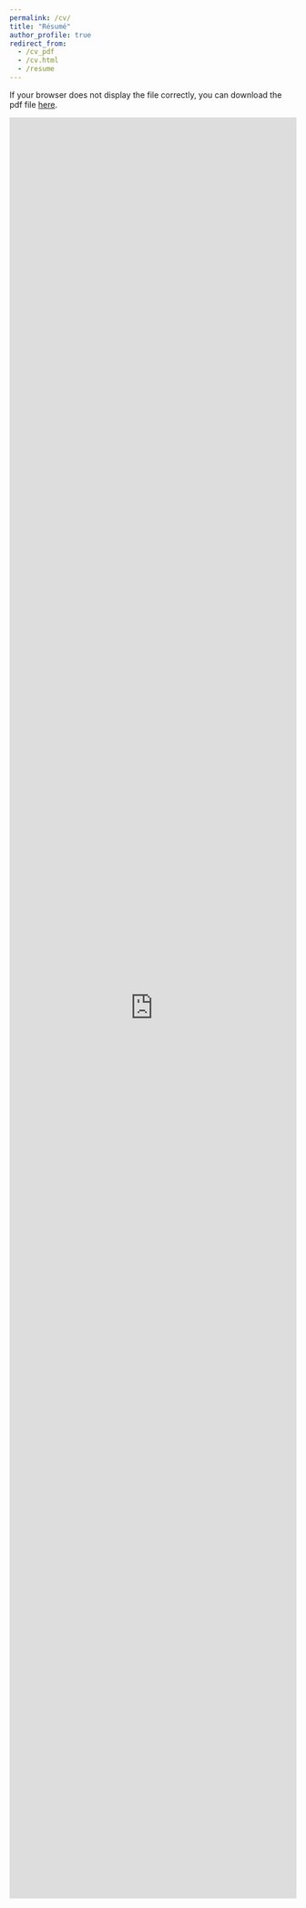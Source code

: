 ```yaml
---
permalink: /cv/
title: "Résumé"
author_profile: true
redirect_from: 
  - /cv_pdf
  - /cv.html
  - /resume
---
```

If your browser does not display the file correctly, you can download the pdf file [here](https://www.adtma.pw/assets/pdfs/AdiatmaResume.pdf).


<div style="width: 100%; height: 80%;">
  <iframe src="https://docs.google.com/viewer?url=https://www.adtma.pw/assets/pdfs/AdiatmaResume.pdf&embedded=true" 
    width="100%" 
    height="100%" 
    style="border: none;">
  </iframe>
</div>